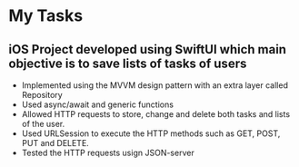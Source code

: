 <h1>My Tasks</h1>

<h2>iOS Project developed using SwiftUI which main objective is to save lists of tasks of users</h2>

<ul>
  <li> Implemented using the MVVM design pattern with an extra layer called Repository</li>
  <li> Used async/await and generic functions </l1>
  <li> Allowed HTTP requests to store, change and delete both tasks and lists of the user. </li>
  <li> Used URLSession to execute the HTTP methods such as GET, POST, PUT and DELETE.</li>
  <li> Tested the HTTP requests usign JSON-server</li>
</ul>
